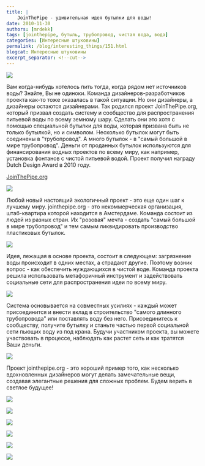 ```yaml
---
title: |
    JoinThePipe - удивительная идея бутылки для воды!
date: 2010-11-30
authors: [mrdekk]
tags: [jointhepipe, бутыль, трубопровод, чистая вода, вода]
categories: [Интересные штуковины]
permalink: /blog/interesting_things/151.html
blogcat: Интересные штуковины
excerpt_separator: <!--cut-->
---
```



![](http://itw66.ru/uploads/images/00/00/01/2010/11/30/5a43dd.jpg)


Вам когда-нибудь хотелось пить тогда, когда рядом нет источников воды? Знайте, Вы не одиноки. Команда дизайнеров-разработчиков проекта как-то тоже оказалась в такой ситуации. Но они дизайнеры, а дизайнеры остаются дизайнерами. Так родился проект JoinThePipe.org, который призвал создать систему и сообщество для распространения питьевой воды по всему земному шару. Сделать они это хотя с помощью специальной бутылки для воды, которая призвана быть не только бутылкой, но и символом. Несколько бутылок могут быть соединены в "трубопровод". А много бутылок - в "самый большой в мире трубопровод". Деньги от проданных бутылок используются для финансирования водных проектов по всему миру, как например, установка фонтанов с чистой питьевой водой. Проект получил награду Dutch Design Award в 2010 году.


<!--cut-->

[JoinThePipe.org](http://jointhepipe.org)

![](http://itw66.ru/uploads/images/00/00/01/2010/11/30/77d04d.jpg)


Любой новый настоящий экологичный проект - это еще один шаг к лучшему миру. jointhepipe.org - это некоммерческая организация, штаб-квартира которой находится в Амстердаме. Команда состоит из людей из разных стран. Их "розовая" мечта - создать "самый большой в мире трубопровод" и тем самым ликвидировать производство пластиковых бутылок.


![](http://itw66.ru/uploads/images/00/00/01/2010/11/30/5f1d05.jpg)


Идея, лежащая в основе проекта, состоит в следующем: загрязнение воды происходит в одних местах, а страдают другие. Поэтому возник вопрос - как обеспечить нуждающихся в чистой воде. Команда проекта решила использовать метафоричный инструмент и задействовать социальные сети для распространения идеи по всему миру.


![](http://itw66.ru/uploads/images/00/00/01/2010/11/30/dfe4ce.jpg)


Система основывается на совместных усилиях - каждый может присоединится и внести вклад в строительство "самого длинного трубопровода" или поставлять воду без него. Присоединитесь к сообществу, получите бутылку и станьте частью первой социальной сети пьющих воду из под крана. Будучи участником проекта, вы можете участвовать в процессе, наблюдать как растет сеть и как тратятся Ваши деньги.


![](http://itw66.ru/uploads/images/00/00/01/2010/11/30/395d4b.jpg)


Проект jointhepipe.org - это хороший пример того, как несколько вдохновленных дизайнеров могут делать замечательные вещи, создавая элегантные решения для сложных проблем. Будем верить в светлое будущее!


![](http://itw66.ru/uploads/images/00/00/01/2010/11/30/5f4788.jpg)


![](http://itw66.ru/uploads/images/00/00/01/2010/11/30/49d168.jpg)


![](http://itw66.ru/uploads/images/00/00/01/2010/11/30/ca1ae4.jpg)


![](http://itw66.ru/uploads/images/00/00/01/2010/11/30/e0318c.jpg)


![](http://itw66.ru/uploads/images/00/00/01/2010/11/30/abedc2.jpg)


![](http://itw66.ru/uploads/images/00/00/01/2010/11/30/ac6507.jpg)


